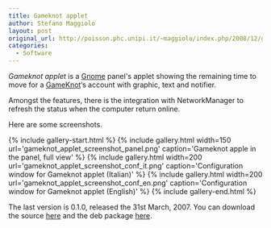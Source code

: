 ```yaml
---
title: Gameknot applet
author: Stefano Maggiolo
layout: post
original_url: http://poisson.phc.unipi.it/~maggiolo/index.php/2008/12/gameknot-applet/
categories:
  - Software
---
```

*Gameknot applet* is a [Gnome][1] panel's applet showing the remaining time to move for a [GameKnot][2]&#8216;s account with graphic, text and notifier.

 [1]: http://www.gnome.org
 [2]: http://www.gameknot.com

<!--more-->

Amongst the features, there is the integration with NetworkManager to refresh the status when the computer return online.

Here are some screenshots.

{% include gallery-start.html %}
{% include gallery.html width=150 url='gameknot_applet_screenshot_panel.png' caption='Gameknot apple in the panel, full view' %}
{% include gallery.html width=200 url='gameknot_applet_screenshot_conf_it.png' caption='Configuration window for Gameknot applet (Italian)' %}
{% include gallery.html width=200 url='gameknot_applet_screenshot_conf_en.png' caption='Configuration window for Gameknot applet (English)' %}
{% include gallery-end.html %}

The last version is 0.1.0, released the 31st March, 2007. You can download the source [here][3] and the deb package [here][4].

 [3]: /files/gameknot_applet-0.1.0.tar.gz
 [4]: /files/gameknot-applet_0.1.0-1_i386.deb
